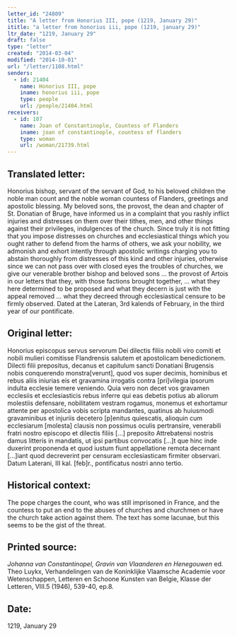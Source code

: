 ```yaml
---
letter_id: "24809"
title: "A letter from Honorius III, pope (1219, January 29)"
ititle: "a letter from honorius iii, pope (1219, january 29)"
ltr_date: "1219, January 29"
draft: false
type: "letter"
created: "2014-03-04"
modified: "2014-10-01"
url: "/letter/1108.html"
senders:
  - id: 21404
    name: Honorius III, pope
    iname: honorius iii, pope
    type: people
    url: /people/21404.html
receivers:
  - id: 107
    name: Joan of Constantinople, Countess of Flanders
    iname: joan of constantinople, countess of flanders
    type: woman
    url: /woman/21739.html
---
```

<h2> Translated letter:</h2>Honorius bishop, servant of the servant of God, to his beloved children the noble man count and the noble woman countess of Flanders, greetings and apostolic blessing.
My beloved sons, the provost, the dean and chapter of St. Donatian of Bruge, have informed us in a complaint that you rashly inflict injuries and distresses on them over their tithes, men, and other things against their privileges, indulgences of the church.  Since truly it is not fitting that you impose distresses on churches and ecclesiastical things which you ought rather to defend from the harms of others, we ask your nobility, we admonish and exhort intently through apostolic writings charging you to abstain thoroughly from distresses of this kind and other injuries, otherwise since we can not pass over with closed eyes the troubles of churches, we give our venerable brother bishop and beloved sons … the provost of Artois in our letters that they, with those factions brought together, … what they here determined to be proposed and what they decern is just with the appeal removed … what they decreed through ecclesiastical censure to be firmly observed.
Dated at the Lateran, 3rd kalends of February, in the third year of our pontificate.
<h2 class="mt-4"> Original letter:</h2>Honorius episcopus servus servorum Dei dilectis filiis nobili viro comiti et nobili mulieri comitisse Flandrensis salutem et apostolicam benedictionem.
Dilecti filii prepositus, decanus et capitulum sancti Donatiani Brugensis nobis conquerendo monstra[verunt], quod vos super decimis, hominibus et rebus aliis iniurias eis et gravamina irrogatis contra [pri]vilegia ipsorum indulta ecclesie temere veniendo. Quia vero non decet vos gravamen ecclesiis et ecclesiasticis rebus inferre qui eas debetis potius ab aliorum molestiis defensare, nobilitatem vestram rogamus, monemus et exhortamur attente per apostolica vobis scripta mandantes, quatinus ab huiusmodi gravaminibus et injuriis decetero [p]enitus quiescatis, alioquin cum ecclesiarum [molesta] clausis non possimus oculis pertransire, venerabili fratri nostro episcopo et dilectis filiis [...] preposito Attrebatensi nostris damus litteris in mandatis, ut ipsi partibus convocatis [...]t que hinc inde duxerint proponenda et quod iustum fiunt appellatione remota decernant [...]iant quod decreverint per censuram ecclesiasticam firmiter observari.
Datum Laterani, III kal. [feb]r., pontificatus nostri anno tertio.
<h2 class="mt-4"> Historical context:</h2>The pope charges the count, who was still imprisoned in France, and the countess to put an end to the abuses of churches and churchmen or have the church take action against them.  The text has some lacunae, but this seems to be the gist of the threat.
<h2 class="mt-4"> Printed source:</h2><p><em>Johanna van Constantinopel, Gravin van Vlaanderen en Henegouwen</em> ed. Theo Luykx, Verhandelingen van de Koninklijke Vlaamsche Academie voor Wetenschappen, Letteren en Schoone Kunsten van Belgie, Klasse der Letteren, VIII.5 (1946), 539-40, ep.8.</p><h2 class="mt-4"> Date:</h2>1219, January 29
